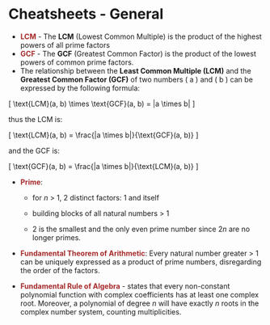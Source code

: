 # Cheatsheets - General


- **<span style="color: brown; font-weight:bold; font-style: normal">LCM</span>** - The **LCM** (Lowest Common Multiple) is the product of the highest powers of all prime factors
- **<span style="color: brown; font-weight:bold; font-style: normal">GCF</span>** - The **GCF** (Greatest Common Factor) is the product of the lowest powers of common prime factors.
- The relationship between the **Least Common Multiple (LCM)** and the **Greatest Common Factor (GCF)** of two numbers \( a \) and \( b \) can be expressed by the following formula:

\[
\text{LCM}(a, b) \times \text{GCF}(a, b) = |a \times b|
\]

thus the LCM is:

\[
\text{LCM}(a, b) = \frac{|a \times b|}{\text{GCF}(a, b)}
\]

and the GCF is:

\[
\text{GCF}(a, b) = \frac{|a \times b|}{\text{LCM}(a, b)}
\]

- **<span style="color: brown; font-weight:bold; font-style: normal">Prime</span>**:
    - for $n$ > 1, 2 distinct factors: 1 and itself
    - building blocks of all natural numbers > 1

    - 2 is the smallest and the only even prime number since $2n$ are no longer primes.

- **<span style="color: brown; font-weight:bold; font-style: normal">Fundamental Theorem of Arithmetic</span>**: Every natural number greater > 1 can be uniquely expressed as a product of prime numbers, disregarding the order of the factors.

- **<span style="color: brown; font-weight:bold; font-style: normal">Fundamental Rule of Algebra</span>** - states that every non-constant polynomial function with complex coefficients has at least one complex root. Moreover, a polynomial of degree $n$ will have exactly $n$ roots in the complex number system, counting multiplicities.
